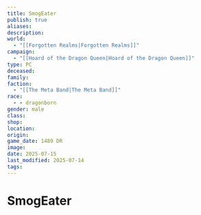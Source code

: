 ```yaml
---
title: SmogEater
publish: true
aliases: 
description: 
world:
  - "[[Forgotten Realms|Forgotten Realms]]"
campaign:
  - "[[Hoard of the Dragon Queen|Hoard of the Dragon Queen]]"
type: PC
deceased: 
family: 
faction:
  - "[[The Meta Band|The Meta Band]]"
race:
  - - dragonborn
gender: male
class: 
shop: 
location: 
origin: 
game_date: 1489 DR
image: 
date: 2025-07-15
last_modified: 2025-07-14
tags: 
---
```

# SmogEater
